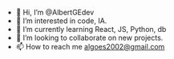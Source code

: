 - 👋 Hi, I’m @AlbertGEdev
- 👀 I’m interested in code, IA.
- 🌱 I’m currently learning React, JS, Python, db
- 💞️ I’m looking to collaborate on new projects.
- 📫 How to reach me algoes2002@gmail.com

<!---
AlbertGEdev/AlbertGEdev is a ✨ special ✨ repository because its `README.md` (this file) appears on your GitHub profile.
You can click the Preview link to take a look at your changes.
--->
